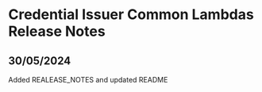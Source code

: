 # Credential Issuer Common Lambdas Release Notes

## 30/05/2024

Added REALEASE_NOTES and updated README